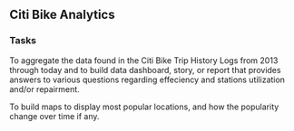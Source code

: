 ## Citi Bike Analytics

### Tasks

To aggregate the data found in the Citi Bike Trip History Logs from 2013 through today and to build data dashboard, story, or report that provides answers to various questions regarding effeciency and stations utilization and/or repairment.

To build maps to display most popular locations, and how the popularity change over time if any. 

